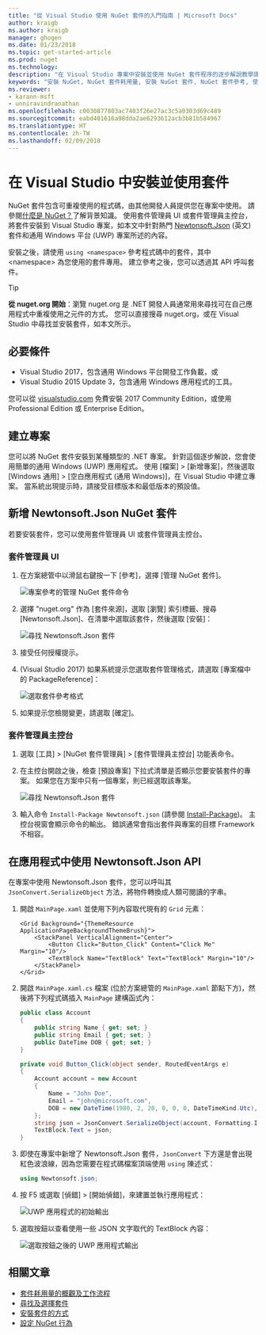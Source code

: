 ```yaml
---
title: "從 Visual Studio 使用 NuGet 套件的入門指南 | Microsoft Docs"
author: kraigb
ms.author: kraigb
manager: ghogen
ms.date: 01/23/2018
ms.topic: get-started-article
ms.prod: nuget
ms.technology: 
description: "在 Visual Studio 專案中安裝並使用 NuGet 套件程序的逐步解說教學課程。"
keywords: "安裝 NuGet, NuGet 套件耗用量, 安裝 NuGet 套件, NuGet 套件參考, 使用 NuGet 套件"
ms.reviewer:
- karann-msft
- unniravindranathan
ms.openlocfilehash: c0030877803ac7403f26e27ac3c5a0303d69c489
ms.sourcegitcommit: eabd401616a98dda2ae6293612acb3b81b584967
ms.translationtype: HT
ms.contentlocale: zh-TW
ms.lasthandoff: 02/09/2018
---
```

# <a name="install-and-use-a-package-in-visual-studio"></a>在 Visual Studio 中安裝並使用套件

NuGet 套件包含可重複使用的程式碼，由其他開發人員提供您在專案中使用。 請參閱[什麼是 NuGet？](../What-is-NuGet.md)了解背景知識。 使用套件管理員 UI 或套件管理員主控台，將套件安裝到 Visual Studio 專案，如本文中針對熱門 [Newtonsoft.Json](https://www.nuget.org/packages/Newtonsoft.Json/) \(英文\) 套件和通用 Windows 平台 (UWP) 專案所述的內容。

安裝之後，請使用 `using <namespace>` 參考程式碼中的套件，其中 \<namespace\> 為您使用的套件專用。 建立參考之後，您可以透過其 API 呼叫套件。

> [!Tip]
> **從 nuget.org 開始**：瀏覽 nuget.org 是 .NET 開發人員通常用來尋找可在自己應用程式中重複使用之元件的方式。 您可以直接搜尋 nuget.org，或在 Visual Studio 中尋找並安裝套件，如本文所示。

## <a name="pre-requisites"></a>必要條件

- Visual Studio 2017，包含通用 Windows 平台開發工作負載，或
- Visual Studio 2015 Update 3，包含通用 Windows 應用程式的工具。

您可以從 [visualstudio.com](https://www.visualstudio.com/) 免費安裝 2017 Community Edition，或使用 Professional Edition 或 Enterprise Edition。

## <a name="create-a-project"></a>建立專案

您可以將 NuGet 套件安裝到某種類型的 .NET 專案。 針對這個逐步解說，您會使用簡單的通用 Windows (UWP) 應用程式。 使用 [檔案] > [新增專案]，然後選取 [Windows 通用] > [空白應用程式 (通用 Windows)]，在 Visual Studio 中建立專案。 當系統出現提示時，請接受目標版本和最低版本的預設值。

## <a name="add-the-newtonsoftjson-nuget-package"></a>新增 Newtonsoft.Json NuGet 套件

若要安裝套件，您可以使用套件管理員 UI 或套件管理員主控台。

### <a name="package-manager-ui"></a>套件管理員 UI

1. 在方案總管中以滑鼠右鍵按一下 [參考]，選擇 [管理 NuGet 套件]。

    ![專案參考的管理 NuGet 套件命令](media/QS_Use-02-ManageNuGetPackages.png)

1. 選擇 "nuget.org" 作為 [套件來源]，選取 [瀏覽] 索引標籤、搜尋 [Newtonsoft.Json]、在清單中選取該套件，然後選取 [安裝]：

    ![尋找 Newtonsoft.Json 套件](media/QS_Use-03-NewtonsoftJson.png)

1. 接受任何授權提示。

1. (Visual Studio 2017) 如果系統提示您選取套件管理格式，請選取 [專案檔中的 PackageReference]：

    ![選取套件參考格式](media/QS_Use-03b-SelectFormat.png)

1. 如果提示您檢閱變更，請選取 [確定]。

### <a name="package-manager-console"></a>套件管理員主控台

1. 選取 [工具] > [NuGet 套件管理員] > [套件管理員主控台] 功能表命令。

1. 在主控台開啟之後，檢查 [預設專案] 下拉式清單是否顯示您要安裝套件的專案。 如果您在方案中只有一個專案，則已經選取該專案。

    ![尋找 Newtonsoft.Json 套件](media/QS_Use-08-Console1.png)

1. 輸入命令 `Install-Package Newtonsoft.json` (請參閱 [Install-Package](../tools/ps-ref-install-package.md))。 主控台視窗會顯示命令的輸出。 錯誤通常會指出套件與專案的目標 Framework 不相容。

## <a name="use-the-newtonsoftjson-api-in-the-app"></a>在應用程式中使用 Newtonsoft.Json API

在專案中使用 Newtonsoft.Json 套件，您可以呼叫其 `JsonConvert.SerializeObject` 方法，將物件轉換成人類可閱讀的字串。

1. 開啟 `MainPage.xaml` 並使用下列內容取代現有的 `Grid` 元素：

    ```xaml
    <Grid Background="{ThemeResource ApplicationPageBackgroundThemeBrush}">
        <StackPanel VerticalAlignment="Center">
            <Button Click="Button_Click" Content="Click Me" Margin="10"/>
            <TextBlock Name="TextBlock" Text="TextBlock" Margin="10"/>
        </StackPanel>
    </Grid>
    ```

1. 開啟 `MainPage.xaml.cs` 檔案 (位於方案總管的 `MainPage.xaml` 節點下方)，然後將下列程式碼插入 `MainPage` 建構函式內：

    ```cs
    public class Account
    {
        public string Name { get; set; }
        public string Email { get; set; }
        public DateTime DOB { get; set; }
    }

    private void Button_Click(object sender, RoutedEventArgs e)
    {
        Account account = new Account
        {
            Name = "John Doe",
            Email = "john@microsoft.com",
            DOB = new DateTime(1980, 2, 20, 0, 0, 0, DateTimeKind.Utc),
        };
        string json = JsonConvert.SerializeObject(account, Formatting.Indented);
        TextBlock.Text = json;
    }
    ```

1. 即使在專案中新增了 Newtonsoft.Json 套件，`JsonConvert` 下方還是會出現紅色波浪線，因為您需要在程式碼檔案頂端使用 `using` 陳述式：

    ```cs
    using Newtonsoft.json;
    ```

1. 按 F5 或選取 [偵錯] > [開始偵錯]，來建置並執行應用程式：

    ![UWP 應用程式的初始輸出](media/QS_Use-06-AppStart.png)

1. 選取按鈕以查看使用一些 JSON 文字取代的 TextBlock 內容：

    ![選取按鈕之後的 UWP 應用程式輸出](media/QS_Use-07-AppEnd.png)

## <a name="related-articles"></a>相關文章

- [套件耗用量的概觀及工作流程](../consume-packages/overview-and-workflow.md)
- [尋找及選擇套件](../consume-packages/finding-and-choosing-packages.md)
- [安裝套件的方式](../consume-packages/ways-to-install-a-package.md)
- [設定 NuGet 行為](../consume-packages/configuring-nuget-behavior.md)
